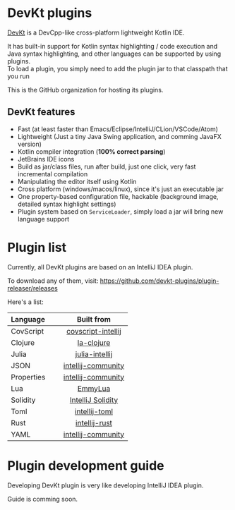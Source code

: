 # DevKt plugins

[DevKt](https://github.com/ice1000/dev-kt) is a DevCpp-like cross-platform lightweight Kotlin IDE.

It has built-in support for Kotlin syntax highlighting / code execution and Java syntax highlighting, and other languages can be supported by using plugins.  
To load a plugin, you simply need to add the plugin jar to that classpath that you run 

This is the GitHub organization for hosting its plugins.

## DevKt features

+ Fast (at least faster than Emacs/Eclipse/IntelliJ/CLion/VSCode/Atom)
+ Lightweight (Just a tiny Java Swing application, and comming JavaFX version)
+ Kotlin compiler integration (**100% correct parsing**)
+ JetBrains IDE icons
+ Build as jar/class files, run after build, just one click, very fast incremental compilation
+ Manipulating the editor itself using Kotlin
+ Cross platform (windows/macos/linux), since it's just an executable jar
+ One property-based configuration file, hackable (background image, detailed syntax highlight settings)
+ Plugin system based on `ServiceLoader`, simply load a jar will bring new language support

# Plugin list

Currently, all DevKt plugins are based on an IntelliJ IDEA plugin.

To download any of them, visit: https://github.com/devkt-plugins/plugin-releaser/releases

Here's a list:

Language            |         Built from
:-------------------|:------------------------------:
CovScript           |[covscript-intellij][cov]
Clojure             |[la-clojure][clj0]
Julia               |[julia-intellij][jl]
JSON                |[intellij-community][json]
Properties          |[intellij-community][ppt]
Lua                 |[EmmyLua][emmy]
Solidity            |[IntelliJ Solidity][sol]
Toml                |[intellij-toml][toml]
Rust                |[intellij-rust][rust]
YAML                |[intellij-community][yml]

  [sol]: https://github.com/intellij-solidity/intellij-solidity
  [cov]: https://github.com/covscript/covscript-intellij
  [clj0]: https://github.com/JetBrains/la-clojure
  [clj1]: https://github.com/gregsh/Clojure-Kit
  [jl]: https://github.com/ice1000/julia-intellij
  [json]: https://github.com/JetBrains/intellij-community/tree/master/json
  [emmy]: https://github.com/EmmyLua/IntelliJ-EmmyLua
  [ppt]: https://github.com/JetBrains/intellij-community/tree/master/plugins/properties
  [toml]: https://github.com/intellij-rust/intellij-rust/tree/master/intellij-toml
  [yml]: https://github.com/JetBrains/intellij-community/tree/master/plugins/yaml
  [rust]: https://github.com/intellij-rust/intellij-rust

# Plugin development guide

Developing DevKt plugin is very like developing IntelliJ IDEA plugin.

Guide is comming soon.

